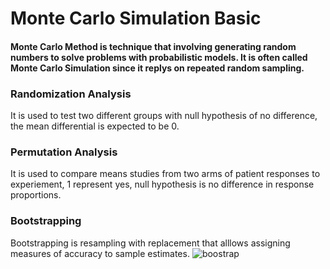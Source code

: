 # Monte Carlo Simulation Basic

#### Monte Carlo Method is technique that involving generating random numbers to solve problems with probabilistic models. It is often called Monte Carlo Simulation since it replys on repeated random sampling.

### Randomization Analysis

It is used to test two different groups with null hypothesis of no difference, the mean differential is expected to be 0. 

### Permutation Analysis

It is used to compare means studies from two arms of patient responses to experiement, 1 represent yes, null hypothesis is no difference in response proportions. 

### Bootstrapping
Bootstrapping is resampling with replacement that alllows assigning measures of accuracy to sample estimates.
![boostrap](https://cloud.githubusercontent.com/assets/20606137/26707734/8ad8cf54-470c-11e7-9fb7-31ac9cd52c50.JPG)
